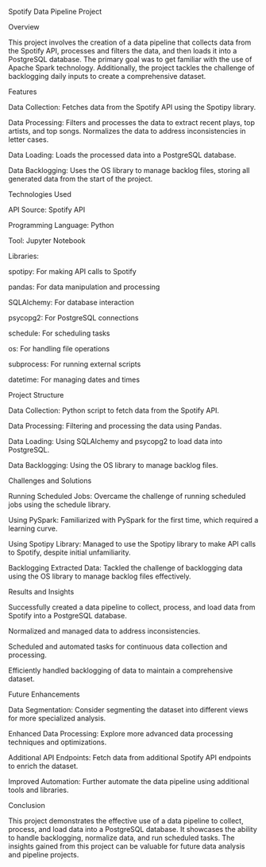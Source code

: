 Spotify Data Pipeline Project

Overview

This project involves the creation of a data pipeline that collects data from the Spotify API, processes and filters the data, and then loads it into a PostgreSQL database. The primary goal was to get familiar with the use of Apache Spark technology. Additionally, the project tackles the challenge of backlogging daily inputs to create a comprehensive dataset.


Features


Data Collection: Fetches data from the Spotify API using the Spotipy library.

Data Processing: Filters and processes the data to extract recent plays, top artists, and top songs. Normalizes the data to address inconsistencies in letter cases.

Data Loading: Loads the processed data into a PostgreSQL database.

Data Backlogging: Uses the OS library to manage backlog files, storing all generated data from the start of the project.


Technologies Used


API Source: Spotify API

Programming Language: Python

Tool: Jupyter Notebook

Libraries:

spotipy: For making API calls to Spotify

pandas: For data manipulation and processing

SQLAlchemy: For database interaction

psycopg2: For PostgreSQL connections

schedule: For scheduling tasks

os: For handling file operations

subprocess: For running external scripts

datetime: For managing dates and times


Project Structure


Data Collection: Python script to fetch data from the Spotify API.

Data Processing: Filtering and processing the data using Pandas.

Data Loading: Using SQLAlchemy and psycopg2 to load data into PostgreSQL.

Data Backlogging: Using the OS library to manage backlog files.


Challenges and Solutions


Running Scheduled Jobs: Overcame the challenge of running scheduled jobs using the schedule library.

Using PySpark: Familiarized with PySpark for the first time, which required a learning curve.

Using Spotipy Library: Managed to use the Spotipy library to make API calls to Spotify, despite initial unfamiliarity.

Backlogging Extracted Data: Tackled the challenge of backlogging data using the OS library to manage backlog files effectively.


Results and Insights


Successfully created a data pipeline to collect, process, and load data from Spotify into a PostgreSQL database.

Normalized and managed data to address inconsistencies.

Scheduled and automated tasks for continuous data collection and processing.

Efficiently handled backlogging of data to maintain a comprehensive dataset.

Future Enhancements


Data Segmentation: Consider segmenting the dataset into different views for more specialized analysis.

Enhanced Data Processing: Explore more advanced data processing techniques and optimizations.

Additional API Endpoints: Fetch data from additional Spotify API endpoints to enrich the dataset.

Improved Automation: Further automate the data pipeline using additional tools and libraries.

Conclusion


This project demonstrates the effective use of a data pipeline to collect, process, and load data into a PostgreSQL database. It showcases the ability to handle backlogging, normalize data, and run scheduled tasks. The insights gained from this project can be valuable for future data analysis and pipeline projects.
